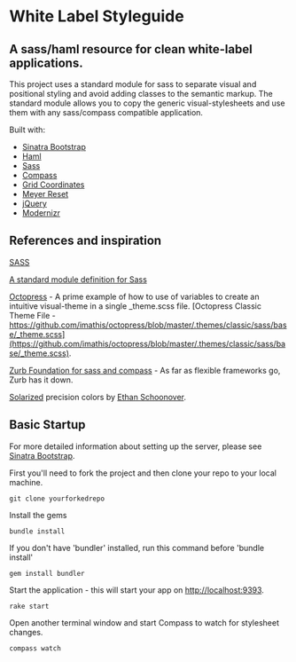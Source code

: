 # White Label Styleguide

## A sass/haml resource for clean white-label applications.

This project uses a standard module for sass to separate visual and positional styling and avoid adding classes to the semantic markup. The standard module allows you to copy the generic visual-stylesheets and use them with any sass/compass compatible application.

Built with:

* [Sinatra Bootstrap](http://github.com/adamstac/sinatra-bootstrap/)
* [Haml](http://haml-lang.com/)
* [Sass](http://sass-lang.com/)
* [Compass](https://github.com/chriseppstein/compass)
* [Grid Coordinates](https://github.com/adamstac/grid-coordinates)
* [Meyer Reset](https://github.com/adamstac/meyer-reset)
* [jQuery](http://jquery.com/)
* [Modernizr](http://www.modernizr.com/)


## References and inspiration

[SASS](http://sass-lang.org)

[A standard module definition for Sass](http://thesassway.com/intermediate/a-standard-module-definition-for-sass)

[Octopress](https://github.com/imathis/octopress) - 
A prime example of how to use of variables to create an intuitive visual-theme in a single _theme.scss file. [Octopress Classic Theme File - https://github.com/imathis/octopress/blob/master/.themes/classic/sass/base/_theme.scss](https://github.com/imathis/octopress/blob/master/.themes/classic/sass/base/_theme.scss).

[Zurb Foundation for sass and compass](https://github.com/zurb/foundation-sass) - As far as flexible frameworks go, Zurb has it down.

[Solarized](https://github.com/altercation/solarized) precision colors by [Ethan Schoonover](http://ethanschoonover.com).

## Basic Startup

For more detailed information about setting up the server, please see [Sinatra Bootstrap](http://github.com/adamstac/sinatra-bootstrap/).

First you'll need to fork the project and then clone your repo to your local machine.

    git clone yourforkedrepo

Install the gems

    bundle install

If you don't have 'bundler' installed, run this command before 'bundle install'

    gem install bundler

Start the application - this will start your app on [http://localhost:9393](http://localhost:9393).

    rake start

Open another terminal window and start Compass to watch for stylesheet changes.

    compass watch
